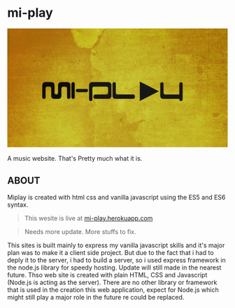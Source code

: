 # mi-play
![miplay background](./public/img/miplay.png)

A music website. That's Pretty much what it is.

## ABOUT
Miplay is created with html css and vanilla javascript using the ES5 and ES6 syntax.

> This wesite is live at [mi-play.herokuapp.com](https://mi-play.herokuapp.com/)

>Needs more update. More stuffs to fix.

This sites is built mainly to express my vanilla javascript skills and it's major plan was to make it a client side project. But due to the fact that i had to deply it to the server, i had to build a server, so i used express framework in the node.js library for speedy hosting. Update will still made in the nearest future. Thso web site is created with plain HTML, CSS and Javascript (Node.js is acting as the server). There are no other library or framework that is used in the creation this web application, expect for Node.js which might still play a major role in the future re could be replaced.


